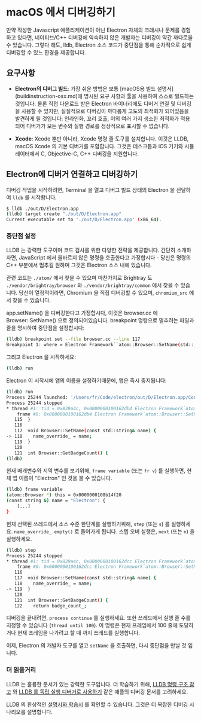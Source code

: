 # macOS 에서 디버깅하기

만약 작성한 Javascript 애플리케이션이 아닌 Electron 자체의 크래시나 문제를
경험하고 있다면, 네이티브/C++ 디버깅에 익숙하지 않은 개발자는 디버깅이 약간
까다로울 수 있습니다. 그렇다 해도, lldb, Electron 소스 코드가 중단점을 통해
순차적으로 쉽게 디버깅할 수 있느 환경을 제공합니다.

## 요구사항

* **Electron의 디버그 빌드**: 가장 쉬운 방법은 보통 [macOS용 빌드 설명서]
  (buildinstruction-osx.md)에 명시된 요구 사항과 툴을 사용하여 스스로 빌드하는
  것입니다. 물론 직접 다운로드 받은 Electron 바이너리에도 디버거 연결 및
  디버깅을 사용할 수 있지만, 실질적으로 디버깅이 까다롭게 고도의 최적화가
  되어있음을 발견하게 될 것입니다: 인라인화, 꼬리 호출, 이외 여러 가지 생소한
  최적화가 적용되어 디버거가 모든 변수와 실행 경로를 정상적으로 표시할 수
  없습니다.

* **Xcode**: Xcode 뿐만 아니라, Xcode 명령 줄 도구를 설치합니다. 이것은 LLDB,
  macOS Xcode 의 기본 디버거를 포함합니다. 그것은 데스크톱과 iOS 기기와
  시뮬레이터에서 C, Objective-C, C++ 디버깅을 지원합니다.

## Electron에 디버거 연결하고 디버깅하기

디버깅 작업을 시작하려면, Terminal 을 열고 디버그 빌드 상태의 Electron 을
전달하여 `lldb` 를 시작합니다.


```bash
$ lldb ./out/D/Electron.app
(lldb) target create "./out/D/Electron.app"
Current executable set to './out/D/Electron.app' (x86_64).
```

### 중단점 설정

LLDB 는 강력한 도구이며 코드 검사를 위한 다양한 전략을 제공합니다. 간단히
소개하자면, JavaScript 에서 올바르지 않은 명령을 호출한다고 가정합시다 - 당신은
명령의 C++ 부분에서 멈추길 원하며 그것은 Electron 소스 내에 있습니다.

관련 코드는 `./atom/` 에서 찾을 수 있으며 마찬가지로 Brightray 도
`./vendor/brightray/browser` 와 `./vendor/brightray/common` 에서 찾을 수
있습니다. 당신이 열정적이라면, Chromium 을 직접 디버깅할 수 있으며,
`chromium_src` 에서 찾을 수 있습니다.

app.setName() 을 디버깅한다고 가정합시다, 이것은 browser.cc 에
Browser::SetName() 으로 정의되어있습니다. breakpoint 명령으로 멀추려는 파일과
줄을 명시하여 중단점을 설정합시다:

```bash
(lldb) breakpoint set --file browser.cc --line 117
Breakpoint 1: where = Electron Framework``atom::Browser::SetName(std::__1::basic_string<char, std::__1::char_traits<char>, std::__1::allocator<char> > const&) + 20 at browser.cc:118, address = 0x000000000015fdb4
```

그리고 Electron 을 시작하세요:

```bash
(lldb) run
```

Electron 이 시작시에 앱의 이름을 설정하기때문에, 앱은 즉시 중지됩니다:

```bash
(lldb) run
Process 25244 launched: '/Users/fr/Code/electron/out/D/Electron.app/Contents/MacOS/Electron' (x86_64)
Process 25244 stopped
* thread #1: tid = 0x839a4c, 0x0000000100162db4 Electron Framework`atom::Browser::SetName(this=0x0000000108b14f20, name="Electron") + 20 at browser.cc:118, queue = 'com.apple.main-thread', stop reason = breakpoint 1.1
    frame #0: 0x0000000100162db4 Electron Framework`atom::Browser::SetName(this=0x0000000108b14f20, name="Electron") + 20 at browser.cc:118
   115 	}
   116
   117 	void Browser::SetName(const std::string& name) {
-> 118 	  name_override_ = name;
   119 	}
   120
   121 	int Browser::GetBadgeCount() {
(lldb)
```

현재 매개변수와 지역 변수를 보기위해, `frame variable` (또는 `fr v`) 를
실행하면, 현재 앱 이름이 "Electron" 인 것을 불 수 있습니다.

```bash
(lldb) frame variable
(atom::Browser *) this = 0x0000000108b14f20
(const string &) name = "Electron": {
    [...]
}
```

현재 선택된 쓰레드에서 소스 수준 한단계를 실행하기위해, `step` (또는 `s`) 를
실행하세요. `name_override_.empty()` 로 들어가게 됩니다. 스텝 오버 실행은,
`next` (또는 `n`) 을 실행하세요.

```bash
(lldb) step
Process 25244 stopped
* thread #1: tid = 0x839a4c, 0x0000000100162dcc Electron Framework`atom::Browser::SetName(this=0x0000000108b14f20, name="Electron") + 44 at browser.cc:119, queue = 'com.apple.main-thread', stop reason = step in
    frame #0: 0x0000000100162dcc Electron Framework`atom::Browser::SetName(this=0x0000000108b14f20, name="Electron") + 44 at browser.cc:119
   116
   117 	void Browser::SetName(const std::string& name) {
   118 	  name_override_ = name;
-> 119 	}
   120
   121 	int Browser::GetBadgeCount() {
   122 	  return badge_count_;
```

디버깅을 끝내려면, `process continue` 를 실행하세요. 또한 쓰레드에서 실행 줄
수를 지정할 수 있습니다 (`thread until 100`). 이 명령은 현재 프레임에서 100 줄에
도달하거나 현재 프레임을 나가려고 할 때 까지 쓰레드를 실행합니다.

이제, Electron 의 개발자 도구를 열고 `setName` 을 호출하면, 다시 중단점을 만날
것 입니다.

### 더 읽을거리
LLDB 는 훌륭한 문서가 있는 강력한 도구입니다. 더 학습하기 위해,
[LLDB 명령 구조 참고][lldb-command-structure] 와
[LLDB 를 독립 실행 디버거로 사용하기][lldb-standalone] 같은 애플의 디버깅
문서를 고려하세요.

LLDB 의 환상적인 [설명서와 학습서][lldb-tutorial] 를 확인할 수 있습니다.
그것은 더 복잡한 디버깅 시나리오를 설명합니다.

[lldb-command-structure]: https://developer.apple.com/library/mac/documentation/IDEs/Conceptual/gdb_to_lldb_transition_guide/document/lldb-basics.html#//apple_ref/doc/uid/TP40012917-CH2-SW2
[lldb-standalone]: https://developer.apple.com/library/mac/documentation/IDEs/Conceptual/gdb_to_lldb_transition_guide/document/lldb-terminal-workflow-tutorial.html
[lldb-tutorial]: http://lldb.llvm.org/tutorial.html

